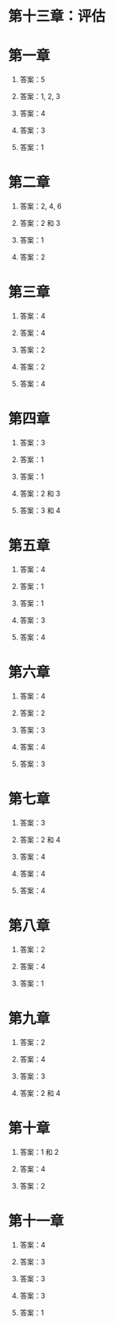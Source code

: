 # 第十三章：评估

# 第一章

1.  答案：5

1.  答案：1, 2, 3

1.  答案：4

1.  答案：3

1.  答案：1

# 第二章

1.  答案：2, 4, 6

1.  答案：2 和 3

1.  答案：1

1.  答案：2

# 第三章

1.  答案：4

1.  答案：4

1.  答案：2

1.  答案：2

1.  答案：4

# 第四章

1.  答案：3

1.  答案：1

1.  答案：1

1.  答案：2 和 3

1.  答案：3 和 4

# 第五章

1.  答案：4

1.  答案：1

1.  答案：1

1.  答案：3

1.  答案：4

# 第六章

1.  答案：4

1.  答案：2

1.  答案：3

1.  答案：4

1.  答案：3

# 第七章

1.  答案：3

1.  答案：2 和 4

1.  答案：4

1.  答案：4

1.  答案：4

# 第八章

1.  答案：2

1.  答案：4

1.  答案：1

# 第九章

1.  答案：2

1.  答案：4

1.  答案：3

1.  答案：2 和 4

# 第十章

1.  答案：1 和 2

1.  答案：4

1.  答案：2

# 第十一章

1.  答案：4

1.  答案：3

1.  答案：3

1.  答案：3

1.  答案：1
